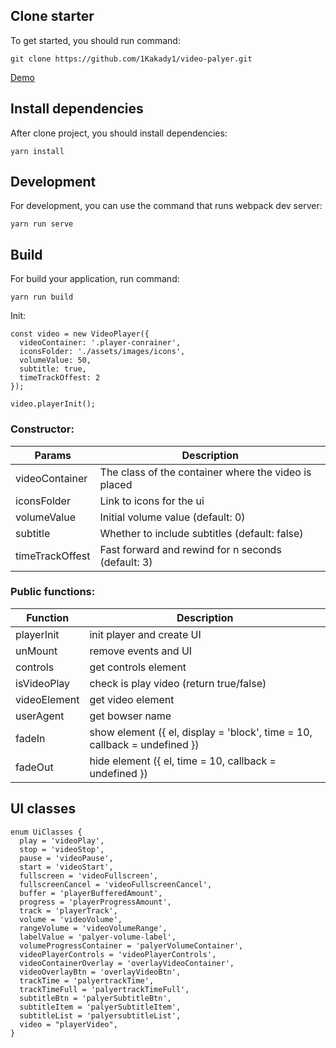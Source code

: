 ## Clone starter

To get started, you should run command:

```shell script
git clone https://github.com/1Kakady1/video-palyer.git
```
[Demo](https://1kakady1.github.io/video-player/)

## Install dependencies

After clone project, you should install dependencies:

```shell script
yarn install
```

## Development

For development, you can use the command that runs webpack dev server:

```shell script
yarn run serve
```

## Build 

For build your application, run command:

```shell script
yarn run build
```

Init:
```
const video = new VideoPlayer({
  videoContainer: '.player-conrainer',
  iconsFolder: './assets/images/icons',
  volumeValue: 50,
  subtitle: true,
  timeTrackOffest: 2
});

video.playerInit();
```
### Constructor:
| Params      | Description |
| ----------- | ----------- |
| videoContainer      | The class of the container where the video is placed |
| iconsFolder      | Link to icons for the ui |
| volumeValue      | Initial volume value (default: 0) |
| subtitle      | Whether to include subtitles (default: false)|
| timeTrackOffest      | Fast forward and rewind for n seconds (default: 3)|

### Public functions:

| Function     | Description |
| ----------- | ----------- |
| playerInit     | init player and create UI |
| unMount     | remove events and UI |
| controls     | get controls element |
| isVideoPlay     | check is play video (return true/false) |
| videoElement    | get video element |
| userAgent     | get bowser name |
| fadeIn    | show element ({ el, display = 'block', time = 10, callback = undefined }) |
| fadeOut    |hide element ({ el, time = 10, callback = undefined }) |

## UI classes

```
enum UiClasses {
  play = 'videoPlay',
  stop = 'videoStop',
  pause = 'videoPause',
  start = 'videoStart',
  fullscreen = 'videoFullscreen',
  fullscreenCancel = 'videoFullscreenCancel',
  buffer = 'playerBufferedAmount',
  progress = 'playerProgressAmount',
  track = 'playerTrack',
  volume = 'videoVolume',
  rangeVolume = 'videoVolumeRange',
  labelValue = 'palyer-volume-label',
  volumeProgressContainer = 'palyerVolumeContainer',
  videoPlayerControls = 'videoPlayerControls',
  videoContainerOverlay = 'overlayVideoContainer',
  videoOverlayBtn = 'overlayVideoBtn',
  trackTime = 'palyertrackTime',
  trackTimeFull = 'palyertrackTimeFull',
  subtitleBtn = 'palyerSubtitleBtn',
  subtitleItem = 'palyerSubtitleItem',
  subtitleList = 'palyersubtitleList',
  video = "playerVideo",
}
```
